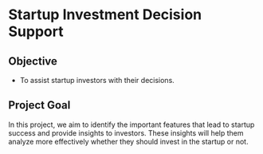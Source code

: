 # Startup Investment Decision Support

## Objective
- To assist startup investors with their decisions.

## Project Goal
In this project, we aim to identify the important features that lead to startup success and provide insights to investors. 
These insights will help them analyze more effectively whether they should invest in the startup or not.
